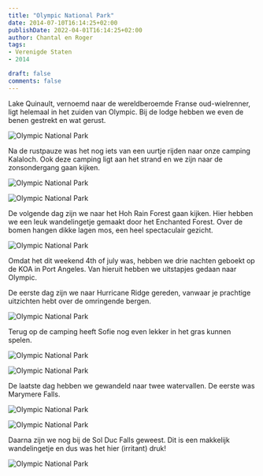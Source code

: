 ```yaml
---
title: "Olympic National Park"
date: 2014-07-10T16:14:25+02:00
publishDate: 2022-04-01T16:14:25+02:00
author: Chantal en Roger
tags:
- Verenigde Staten
- 2014

draft: false
comments: false
---
```


Lake Quinault, vernoemd naar de wereldberoemde Franse oud-wielrenner, ligt helemaal in het zuiden van Olympic. Bij de lodge hebben we even de benen gestrekt en wat gerust.

![Olympic National Park](./images/IMG_59823.jpg)

Na de rustpauze was het nog iets van een uurtje rijden naar onze camping Kalaloch. Ook deze camping ligt aan het strand en we zijn naar de zonsondergang gaan kijken.

![Olympic National Park](./images/IMG_60163.jpg)

![Olympic National Park](./images/IMG_60153.jpg)

De volgende dag zijn we naar het Hoh Rain Forest gaan kijken. Hier hebben we een leuk wandelingetje gemaakt door het Enchanted Forest. Over de bomen hangen dikke lagen mos, een heel spectaculair gezicht.

![Olympic National Park](./images/IMG_60352.jpg)

Omdat het dit weekend 4th of july was, hebben we drie nachten geboekt op de KOA in Port Angeles. Van hieruit hebben we uitstapjes gedaan naar Olympic.

De eerste dag zijn we naar Hurricane Ridge gereden, vanwaar je prachtige uitzichten hebt over de omringende bergen.

![Olympic National Park](./images/IMG_60603.jpg)

Terug op de camping heeft Sofie nog even lekker in het gras kunnen spelen.

![Olympic National Park](./images/IMG_60853.jpg)

![Olympic National Park](./images/IMG_60863.jpg)

De laatste dag hebben we gewandeld naar twee watervallen. De eerste was Marymere Falls.

![Olympic National Park](./images/IMG_61002.jpg)

![Olympic National Park](./images/IMG_61323.jpg)

Daarna zijn we nog bij de Sol Duc Falls geweest. Dit is een makkelijk wandelingetje en dus was het hier (irritant) druk!

![Olympic National Park](./images/IMG_61532.jpg)
